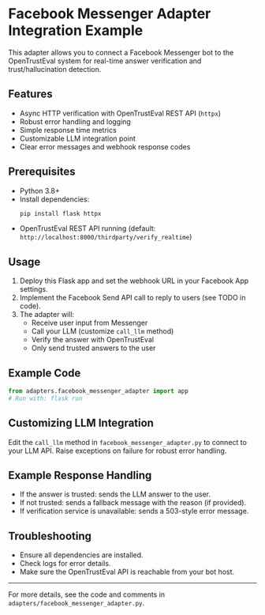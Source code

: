 # Facebook Messenger Adapter Integration Example

This adapter allows you to connect a Facebook Messenger bot to the OpenTrustEval system for real-time answer verification and trust/hallucination detection.

## Features
- Async HTTP verification with OpenTrustEval REST API (`httpx`)
- Robust error handling and logging
- Simple response time metrics
- Customizable LLM integration point
- Clear error messages and webhook response codes

## Prerequisites
- Python 3.8+
- Install dependencies:
  ```bash
  pip install flask httpx
  ```
- OpenTrustEval REST API running (default: `http://localhost:8000/thirdparty/verify_realtime`)

## Usage
1. Deploy this Flask app and set the webhook URL in your Facebook App settings.
2. Implement the Facebook Send API call to reply to users (see TODO in code).
3. The adapter will:
   - Receive user input from Messenger
   - Call your LLM (customize `call_llm` method)
   - Verify the answer with OpenTrustEval
   - Only send trusted answers to the user

## Example Code
```python
from adapters.facebook_messenger_adapter import app
# Run with: flask run
```

## Customizing LLM Integration
Edit the `call_llm` method in `facebook_messenger_adapter.py` to connect to your LLM API. Raise exceptions on failure for robust error handling.

## Example Response Handling
- If the answer is trusted: sends the LLM answer to the user.
- If not trusted: sends a fallback message with the reason (if provided).
- If verification service is unavailable: sends a 503-style error message.

## Troubleshooting
- Ensure all dependencies are installed.
- Check logs for error details.
- Make sure the OpenTrustEval API is reachable from your bot host.

---
For more details, see the code and comments in `adapters/facebook_messenger_adapter.py`.
